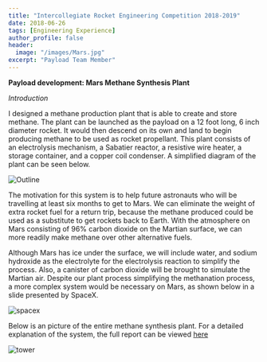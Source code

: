 ```yaml
---
title: "Intercollegiate Rocket Engineering Competition 2018-2019"
date: 2018-06-26
tags: [Engineering Experience]
author_profile: false
header:
  image: "/images/Mars.jpg"
excerpt: "Payload Team Member"
---
```


**Payload development: Mars Methane Synthesis Plant**

*Introduction*

I designed a methane production plant that is able to create and store methane. The plant can be launched as the payload on a 12 foot long, 6 inch diameter rocket. It would then descend on its own and land to begin producing methane to be used as rocket propellant. This plant consists of an electrolysis mechanism, a Sabatier reactor, a resistive wire heater, a storage container, and a copper coil condenser. A simplified diagram of the plant can be seen below.

<img src="{{ site.url }}{{ site.baseurl }}/images/outline.jpg" alt="Outline">

The motivation for this system is to help future astronauts who will be travelling at least six months to get to Mars. We can eliminate the weight of extra rocket fuel for a return trip, because the methane produced could be used as a substitute to get rockets back to Earth. With the atmosphere on Mars consisting of 96% carbon dioxide on the Martian surface, we can more readily make methane over other alternative fuels.

Although Mars has ice under the surface, we will include water, and sodium hydroxide as the electrolyte for the electrolysis reaction to simplify the process. Also, a canister of carbon dioxide will be brought to simulate the Martian air. Despite our plant process simplifying the methanation process, a more complex system would be necessary on Mars, as shown below in a slide presented by SpaceX.

<img src="{{ site.url }}{{ site.baseurl }}/images/spacex.png" alt="spacex">

Below is an picture of the entire methane synthesis plant. For a detailed explanation of the system, the full report can be viewed [here](https://docs.google.com/document/d/1mCbhIPuAX0JMJyAHjzuW5IEWGScLLhuK0XKnBVzB5VA/edit?usp=sharing)

<img src="{{ site.url }}{{ site.baseurl }}/images/tower.png" alt="tower">
